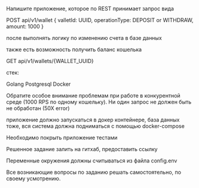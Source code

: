 Напишите приложение, которое по REST принимает запрос вида

POST api/v1/wallet
{
valletId: UUID,
operationType: DEPOSIT or WITHDRAW,
amount: 1000
}

после выполнять логику по изменению счета в базе данных

также есть возможность получить баланс кошелька

GET api/v1/wallets/{WALLET_UUID}

стек:

Golang
Postgresql
Docker

Обратите особое внимание проблемам при работе в конкурентной среде (1000 RPS по
одному кошельку). Ни один запрос не должен быть не обработан (50Х error)

приложение должно запускаться в докер контейнере, база данных тоже, вся система
должна подниматься с помощью docker-compose

Необходимо покрыть приложение тестами

Решенное задание залить на гитхаб, предоставить ссылку

Переменные окружения должны считываться из файла config.env

Все возникающие вопросы по заданию решать самостоятельно, по своему
усмотрению.